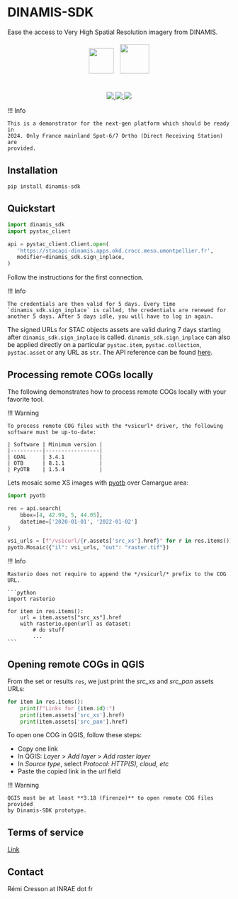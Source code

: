 # DINAMIS-SDK

Ease the access to Very High Spatial Resolution imagery from DINAMIS.


<div align="center">
<div id="qr" style="display:inline-block; margin: auto; align: center; vertical-align: middle; height:3cm;" >
<img src="https://upload.wikimedia.org/wikipedia/fr/thumb/2/2a/Logo-INRAE_Transparent.svg/2560px-Logo-INRAE_Transparent.svg.png" style="height:1.5cm; padding:5px">
<img src="https://theia.sedoo.fr/wp-content-theia/uploads/sites/6/2020/05/Logo_DINAMIS_300px.png" style="height:1.75cm; padding: 5px">
</div>
<br>
<a href="https://gitlab.irstea.fr/dinamis/dinamis-sdk/-/releases">
<img src="https://gitlab.irstea.fr/dinamis/dinamis-sdk/-/badges/release.svg">
</a>
<a href="https://gitlab.irstea.fr/dinamis/dinamis-sdk/-/commits/main">
<img src="https://gitlab.irstea.fr/dinamis/dinamis-sdk/badges/main/pipeline.svg">
</a>
<a href="LICENSE">
<img src="https://img.shields.io/badge/License-Apache%202.0-blue.svg">
</a>

</div>

!!! Info

    This is a demonstrator for the next-gen platform which should be ready in 
    2024. Only France mainland Spot-6/7 Ortho (Direct Receiving Station) are
    provided.

## Installation

```commandline
pip install dinamis-sdk
```

## Quickstart

```python
import dinamis_sdk
import pystac_client

api = pystac_client.Client.open(
   'https://stacapi-dinamis.apps.okd.crocc.meso.umontpellier.fr',
   modifier=dinamis_sdk.sign_inplace,
)
```

Follow the instructions for the first connection.

!!! Info

    The credentials are then valid for 5 days. Every time 
    `dinamis_sdk.sign_inplace` is called, the credentials are renewed for 
    another 5 days. After 5 days idle, you will have to log in again.

The signed URLs for STAC objects assets are valid during 7 days starting after 
`dinamis_sdk.sign_inplace` is called. `dinamis_sdk.sign_inplace` can also be 
applied directly on a particular `pystac.item`, `pystac.collection`,
`pystac.asset` or any URL as `str`.
The API reference can be found 
[here](https://s3-signing-dinamis.apps.okd.crocc.meso.umontpellier.fr/docs).

## Processing remote COGs locally

The following demonstrates how to process remote COGs locally with your 
favorite tool.

!!! Warning

    To process remote COG files with the *vsicurl* driver, the following 
    software must be up-to-date:

    | Software | Minimum version |
    |----------|-----------------|
    | GDAL     | 3.4.1           |
    | OTB      | 8.1.1           |
    | PyOTB    | 1.5.4           |

Lets mosaic some XS images with [pyotb](https://pypi.org/project/pyotb/) over 
Camargue area:

```python
import pyotb

res = api.search(
    bbox=[4, 42.99, 5, 44.05],
    datetime=['2020-01-01', '2022-01-02']
)

vsi_urls = [f"/vsicurl/{r.assets['src_xs'].href}" for r in res.items()]
pyotb.Mosaic({"il": vsi_urls, "out": "raster.tif"})
```

!!! Info
    
    Rasterio does not require to append the */vsicurl/* prefix to the COG URL.

    ```python
    import rasterio

    for item in res.items():
        url = item.assets["src_xs"].href
        with rasterio.open(url) as dataset:
            # do stuff
            ...
    ```

## Opening remote COGs in QGIS

From the set or results `res`, we just print the *src_xs* and *src_pan* assets 
URLs:

```python
for item in res.items():
    print(f"Links for {item.id}:")
    print(item.assets['src_xs'].href)
    print(item.assets['src_pan'].href)
```

To open one COG in QGIS, follow these steps:

- Copy one link
- In QGIS: *Layer* > *Add layer* > *Add raster layer*
- In *Source type*, select *Protocol: HTTP(S), cloud, etc*
- Paste the copied link in the *url* field

!!! Warning

    QGIS must be at least **3.18 (Firenze)** to open remote COG files provided 
    by Dinamis-SDK prototype.


## Terms of service 

[Link](https://ids-dinamis.data-terra.org/web/guest/37)

## Contact

Rémi Cresson at INRAE dot fr
